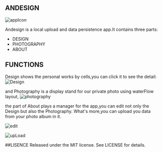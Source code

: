 ## ANDESIGN

![appIcon](appIcon@3x.png)

Andesign is a local upload and data persistence app.It contains three parts:

- DESIGN
- PHOTOGRAPHY
- ABOUT

## FUNCTIONS
Design shows the personal works by cells,you can click it to see the detail:
![Design](Design.gif)

and Photography is a display stand for our private photo using waterFlow layout,
![photography](photography.png)

the part of About plays a manager for the app,you can edit not only the Design but also the Photography. What's more,you can upload you data from your photo album in it.

![edit](edit.png)

![upLoad](upLoad.png)

##LISENCE
Released under the MIT license. See LICENSE for details.
